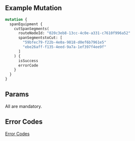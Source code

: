 ## Example Mutation

```graphql
mutation {
  spanEquipment {
    cutSpanSegments(
      routeNodeId: "020c3eb8-13cc-4c0e-a331-c7610f996a52"
      spanSegmentstoCut: [
        "59bfec79-f22b-4e0a-9818-d0ef6b7961e5"
        "ebe26aff-f135-4eed-9a7a-1ef397f4ee9f"
      ]
    ) {
      isSuccess
      errorCode
    }
  }
}
```

## Params
All are mandatory.


## Error Codes
[Error Codes](https://github.com/DAXGRID/open-ftth-utility-graph-service/blob/master/OpenFTTH.UtilityGraphService.API/Commands/CutSpanSegmentsAtRouteNodeErrorCodes.cs)






